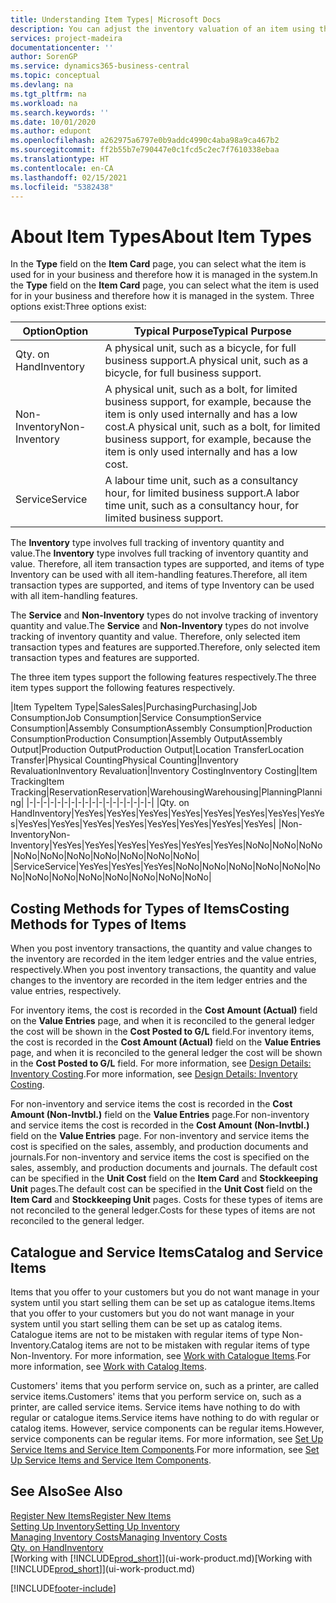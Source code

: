 ```yaml
---
title: Understanding Item Types| Microsoft Docs
description: You can adjust the inventory valuation of an item using the FIFO or Average costing methods, for example, when item costs change for reasons other than transactions.
services: project-madeira
documentationcenter: ''
author: SorenGP
ms.service: dynamics365-business-central
ms.topic: conceptual
ms.devlang: na
ms.tgt_pltfrm: na
ms.workload: na
ms.search.keywords: ''
ms.date: 10/01/2020
ms.author: edupont
ms.openlocfilehash: a262975a6797e0b9addc4990c4aba98a9ca467b2
ms.sourcegitcommit: ff2b55b7e790447e0c1fcd5c2ec7f7610338ebaa
ms.translationtype: HT
ms.contentlocale: en-CA
ms.lasthandoff: 02/15/2021
ms.locfileid: "5382438"
---
```

# <a name="about-item-types"></a><span data-ttu-id="90471-103">About Item Types</span><span class="sxs-lookup"><span data-stu-id="90471-103">About Item Types</span></span>
<span data-ttu-id="90471-104">In the **Type** field on the **Item Card** page, you can select what the item is used for in your business and therefore how it is managed in the system.</span><span class="sxs-lookup"><span data-stu-id="90471-104">In the **Type** field on the **Item Card** page, you can select what the item is used for in your business and therefore how it is managed in the system.</span></span> <span data-ttu-id="90471-105">Three options exist:</span><span class="sxs-lookup"><span data-stu-id="90471-105">Three options exist:</span></span>

|<span data-ttu-id="90471-106">Option</span><span class="sxs-lookup"><span data-stu-id="90471-106">Option</span></span>|<span data-ttu-id="90471-107">Typical Purpose</span><span class="sxs-lookup"><span data-stu-id="90471-107">Typical Purpose</span></span>|
|------|-----------|
|<span data-ttu-id="90471-108">Qty. on Hand</span><span class="sxs-lookup"><span data-stu-id="90471-108">Inventory</span></span>|<span data-ttu-id="90471-109">A physical unit, such as a bicycle, for full business support.</span><span class="sxs-lookup"><span data-stu-id="90471-109">A physical unit, such as a bicycle, for full business support.</span></span>|
|<span data-ttu-id="90471-110">Non-Inventory</span><span class="sxs-lookup"><span data-stu-id="90471-110">Non-Inventory</span></span>|<span data-ttu-id="90471-111">A physical unit, such as a bolt, for limited business support, for example, because the item is only used internally and has a low cost.</span><span class="sxs-lookup"><span data-stu-id="90471-111">A physical unit, such as a bolt, for limited business support, for example, because the item is only used internally and has a low cost.</span></span>|
|<span data-ttu-id="90471-112">Service</span><span class="sxs-lookup"><span data-stu-id="90471-112">Service</span></span>|<span data-ttu-id="90471-113">A labour time unit, such as a consultancy hour, for limited business support.</span><span class="sxs-lookup"><span data-stu-id="90471-113">A labor time unit, such as a consultancy hour, for limited business support.</span></span>|

<span data-ttu-id="90471-114">The **Inventory** type involves full tracking of inventory quantity and value.</span><span class="sxs-lookup"><span data-stu-id="90471-114">The **Inventory** type involves full tracking of inventory quantity and value.</span></span> <span data-ttu-id="90471-115">Therefore, all item transaction types are supported, and items of type Inventory can be used with all item-handling features.</span><span class="sxs-lookup"><span data-stu-id="90471-115">Therefore, all item transaction types are supported, and items of type Inventory can be used with all item-handling features.</span></span>

<span data-ttu-id="90471-116">The **Service** and **Non-Inventory** types do not involve tracking of inventory quantity and value.</span><span class="sxs-lookup"><span data-stu-id="90471-116">The **Service** and **Non-Inventory** types do not involve tracking of inventory quantity and value.</span></span> <span data-ttu-id="90471-117">Therefore, only selected item transaction types and features are supported.</span><span class="sxs-lookup"><span data-stu-id="90471-117">Therefore, only selected item transaction types and features are supported.</span></span>

<span data-ttu-id="90471-118">The three item types support the following features respectively.</span><span class="sxs-lookup"><span data-stu-id="90471-118">The three item types support the following features respectively.</span></span>

|<span data-ttu-id="90471-119">Item Type</span><span class="sxs-lookup"><span data-stu-id="90471-119">Item Type</span></span>|<span data-ttu-id="90471-120">Sales</span><span class="sxs-lookup"><span data-stu-id="90471-120">Sales</span></span>|<span data-ttu-id="90471-121">Purchasing</span><span class="sxs-lookup"><span data-stu-id="90471-121">Purchasing</span></span>|<span data-ttu-id="90471-122">Job Consumption</span><span class="sxs-lookup"><span data-stu-id="90471-122">Job Consumption</span></span>|<span data-ttu-id="90471-123">Service Consumption</span><span class="sxs-lookup"><span data-stu-id="90471-123">Service Consumption</span></span>|<span data-ttu-id="90471-124">Assembly Consumption</span><span class="sxs-lookup"><span data-stu-id="90471-124">Assembly Consumption</span></span>|<span data-ttu-id="90471-125">Production Consumption</span><span class="sxs-lookup"><span data-stu-id="90471-125">Production Consumption</span></span>|<span data-ttu-id="90471-126">Assembly Output</span><span class="sxs-lookup"><span data-stu-id="90471-126">Assembly Output</span></span>|<span data-ttu-id="90471-127">Production Output</span><span class="sxs-lookup"><span data-stu-id="90471-127">Production Output</span></span>|<span data-ttu-id="90471-128">Location Transfer</span><span class="sxs-lookup"><span data-stu-id="90471-128">Location Transfer</span></span>|<span data-ttu-id="90471-129">Physical Counting</span><span class="sxs-lookup"><span data-stu-id="90471-129">Physical Counting</span></span>|<span data-ttu-id="90471-130">Inventory Revaluation</span><span class="sxs-lookup"><span data-stu-id="90471-130">Inventory Revaluation</span></span>|<span data-ttu-id="90471-131">Inventory Costing</span><span class="sxs-lookup"><span data-stu-id="90471-131">Inventory Costing</span></span>|<span data-ttu-id="90471-132">Item Tracking</span><span class="sxs-lookup"><span data-stu-id="90471-132">Item Tracking</span></span>|<span data-ttu-id="90471-133">Reservation</span><span class="sxs-lookup"><span data-stu-id="90471-133">Reservation</span></span>|<span data-ttu-id="90471-134">Warehousing</span><span class="sxs-lookup"><span data-stu-id="90471-134">Warehousing</span></span>|<span data-ttu-id="90471-135">Planning</span><span class="sxs-lookup"><span data-stu-id="90471-135">Planning</span></span>|
|-|-|-|-|-|-|-|-|-|-|-|-|-|-|-|-|-|-|
|<span data-ttu-id="90471-136">Qty. on Hand</span><span class="sxs-lookup"><span data-stu-id="90471-136">Inventory</span></span>|<span data-ttu-id="90471-137">Yes</span><span class="sxs-lookup"><span data-stu-id="90471-137">Yes</span></span>|<span data-ttu-id="90471-138">Yes</span><span class="sxs-lookup"><span data-stu-id="90471-138">Yes</span></span>|<span data-ttu-id="90471-139">Yes</span><span class="sxs-lookup"><span data-stu-id="90471-139">Yes</span></span>|<span data-ttu-id="90471-140">Yes</span><span class="sxs-lookup"><span data-stu-id="90471-140">Yes</span></span>|<span data-ttu-id="90471-141">Yes</span><span class="sxs-lookup"><span data-stu-id="90471-141">Yes</span></span>|<span data-ttu-id="90471-142">Yes</span><span class="sxs-lookup"><span data-stu-id="90471-142">Yes</span></span>|<span data-ttu-id="90471-143">Yes</span><span class="sxs-lookup"><span data-stu-id="90471-143">Yes</span></span>|<span data-ttu-id="90471-144">Yes</span><span class="sxs-lookup"><span data-stu-id="90471-144">Yes</span></span>|<span data-ttu-id="90471-145">Yes</span><span class="sxs-lookup"><span data-stu-id="90471-145">Yes</span></span>|<span data-ttu-id="90471-146">Yes</span><span class="sxs-lookup"><span data-stu-id="90471-146">Yes</span></span>|<span data-ttu-id="90471-147">Yes</span><span class="sxs-lookup"><span data-stu-id="90471-147">Yes</span></span>|<span data-ttu-id="90471-148">Yes</span><span class="sxs-lookup"><span data-stu-id="90471-148">Yes</span></span>|<span data-ttu-id="90471-149">Yes</span><span class="sxs-lookup"><span data-stu-id="90471-149">Yes</span></span>|<span data-ttu-id="90471-150">Yes</span><span class="sxs-lookup"><span data-stu-id="90471-150">Yes</span></span>|<span data-ttu-id="90471-151">Yes</span><span class="sxs-lookup"><span data-stu-id="90471-151">Yes</span></span>|<span data-ttu-id="90471-152">Yes</span><span class="sxs-lookup"><span data-stu-id="90471-152">Yes</span></span>|
|<span data-ttu-id="90471-153">Non-Inventory</span><span class="sxs-lookup"><span data-stu-id="90471-153">Non-Inventory</span></span>|<span data-ttu-id="90471-154">Yes</span><span class="sxs-lookup"><span data-stu-id="90471-154">Yes</span></span>|<span data-ttu-id="90471-155">Yes</span><span class="sxs-lookup"><span data-stu-id="90471-155">Yes</span></span>|<span data-ttu-id="90471-156">Yes</span><span class="sxs-lookup"><span data-stu-id="90471-156">Yes</span></span>|<span data-ttu-id="90471-157">Yes</span><span class="sxs-lookup"><span data-stu-id="90471-157">Yes</span></span>|<span data-ttu-id="90471-158">Yes</span><span class="sxs-lookup"><span data-stu-id="90471-158">Yes</span></span>|<span data-ttu-id="90471-159">Yes</span><span class="sxs-lookup"><span data-stu-id="90471-159">Yes</span></span>|<span data-ttu-id="90471-160">No</span><span class="sxs-lookup"><span data-stu-id="90471-160">No</span></span>|<span data-ttu-id="90471-161">No</span><span class="sxs-lookup"><span data-stu-id="90471-161">No</span></span>|<span data-ttu-id="90471-162">No</span><span class="sxs-lookup"><span data-stu-id="90471-162">No</span></span>|<span data-ttu-id="90471-163">No</span><span class="sxs-lookup"><span data-stu-id="90471-163">No</span></span>|<span data-ttu-id="90471-164">No</span><span class="sxs-lookup"><span data-stu-id="90471-164">No</span></span>|<span data-ttu-id="90471-165">No</span><span class="sxs-lookup"><span data-stu-id="90471-165">No</span></span>|<span data-ttu-id="90471-166">No</span><span class="sxs-lookup"><span data-stu-id="90471-166">No</span></span>|<span data-ttu-id="90471-167">No</span><span class="sxs-lookup"><span data-stu-id="90471-167">No</span></span>|<span data-ttu-id="90471-168">No</span><span class="sxs-lookup"><span data-stu-id="90471-168">No</span></span>|<span data-ttu-id="90471-169">No</span><span class="sxs-lookup"><span data-stu-id="90471-169">No</span></span>|
|<span data-ttu-id="90471-170">Service</span><span class="sxs-lookup"><span data-stu-id="90471-170">Service</span></span>|<span data-ttu-id="90471-171">Yes</span><span class="sxs-lookup"><span data-stu-id="90471-171">Yes</span></span>|<span data-ttu-id="90471-172">Yes</span><span class="sxs-lookup"><span data-stu-id="90471-172">Yes</span></span>|<span data-ttu-id="90471-173">Yes</span><span class="sxs-lookup"><span data-stu-id="90471-173">Yes</span></span>|<span data-ttu-id="90471-174">No</span><span class="sxs-lookup"><span data-stu-id="90471-174">No</span></span>|<span data-ttu-id="90471-175">No</span><span class="sxs-lookup"><span data-stu-id="90471-175">No</span></span>|<span data-ttu-id="90471-176">No</span><span class="sxs-lookup"><span data-stu-id="90471-176">No</span></span>|<span data-ttu-id="90471-177">No</span><span class="sxs-lookup"><span data-stu-id="90471-177">No</span></span>|<span data-ttu-id="90471-178">No</span><span class="sxs-lookup"><span data-stu-id="90471-178">No</span></span>|<span data-ttu-id="90471-179">No</span><span class="sxs-lookup"><span data-stu-id="90471-179">No</span></span>|<span data-ttu-id="90471-180">No</span><span class="sxs-lookup"><span data-stu-id="90471-180">No</span></span>|<span data-ttu-id="90471-181">No</span><span class="sxs-lookup"><span data-stu-id="90471-181">No</span></span>|<span data-ttu-id="90471-182">No</span><span class="sxs-lookup"><span data-stu-id="90471-182">No</span></span>|<span data-ttu-id="90471-183">No</span><span class="sxs-lookup"><span data-stu-id="90471-183">No</span></span>|<span data-ttu-id="90471-184">No</span><span class="sxs-lookup"><span data-stu-id="90471-184">No</span></span>|<span data-ttu-id="90471-185">No</span><span class="sxs-lookup"><span data-stu-id="90471-185">No</span></span>|<span data-ttu-id="90471-186">No</span><span class="sxs-lookup"><span data-stu-id="90471-186">No</span></span>|

## <a name="costing-methods-for-types-of-items"></a><span data-ttu-id="90471-187">Costing Methods for Types of Items</span><span class="sxs-lookup"><span data-stu-id="90471-187">Costing Methods for Types of Items</span></span>
<span data-ttu-id="90471-188">When you post inventory transactions, the quantity and value changes to the inventory are recorded in the item ledger entries and the value entries, respectively.</span><span class="sxs-lookup"><span data-stu-id="90471-188">When you post inventory transactions, the quantity and value changes to the inventory are recorded in the item ledger entries and the value entries, respectively.</span></span> 

<span data-ttu-id="90471-189">For inventory items, the cost is recorded in the **Cost Amount (Actual)** field on the **Value Entries** page, and when it is reconciled to the general ledger the cost will be shown in the **Cost Posted to G/L** field.</span><span class="sxs-lookup"><span data-stu-id="90471-189">For inventory items, the cost is recorded in the **Cost Amount (Actual)** field on the **Value Entries** page, and when it is reconciled to the general ledger the cost will be shown in the **Cost Posted to G/L** field.</span></span> <span data-ttu-id="90471-190">For more information, see [Design Details: Inventory Costing](design-details-inventory-costing.md).</span><span class="sxs-lookup"><span data-stu-id="90471-190">For more information, see [Design Details: Inventory Costing](design-details-inventory-costing.md).</span></span>

<span data-ttu-id="90471-191">For non-inventory and service items the cost is recorded in the **Cost Amount (Non-Invtbl.)** field on the **Value Entries** page.</span><span class="sxs-lookup"><span data-stu-id="90471-191">For non-inventory and service items the cost is recorded in the **Cost Amount (Non-Invtbl.)** field on the **Value Entries** page.</span></span> <span data-ttu-id="90471-192">For non-inventory and service items the cost is specified on the sales, assembly, and production documents and journals.</span><span class="sxs-lookup"><span data-stu-id="90471-192">For non-inventory and service items the cost is specified on the sales, assembly, and production documents and journals.</span></span> <span data-ttu-id="90471-193">The default cost can be specified in the **Unit Cost** field on the **Item Card** and **Stockkeeping Unit** pages.</span><span class="sxs-lookup"><span data-stu-id="90471-193">The default cost can be specified in the **Unit Cost** field on the **Item Card** and **Stockkeeping Unit** pages.</span></span> <span data-ttu-id="90471-194">Costs for these types of items are not reconciled to the general ledger.</span><span class="sxs-lookup"><span data-stu-id="90471-194">Costs for these types of items are not reconciled to the general ledger.</span></span> 

## <a name="catalog-and-service-items"></a><span data-ttu-id="90471-195">Catalogue and Service Items</span><span class="sxs-lookup"><span data-stu-id="90471-195">Catalog and Service Items</span></span>
<span data-ttu-id="90471-196">Items that you offer to your customers but you do not want manage in your system until you start selling them can be set up as catalogue items.</span><span class="sxs-lookup"><span data-stu-id="90471-196">Items that you offer to your customers but you do not want manage in your system until you start selling them can be set up as catalog items.</span></span> <span data-ttu-id="90471-197">Catalogue items are not to be mistaken with regular items of type Non-Inventory.</span><span class="sxs-lookup"><span data-stu-id="90471-197">Catalog items are not to be mistaken with regular items of type Non-Inventory.</span></span> <span data-ttu-id="90471-198">For more information, see [Work with Catalogue Items](inventory-how-work-nonstock-items.md).</span><span class="sxs-lookup"><span data-stu-id="90471-198">For more information, see [Work with Catalog Items](inventory-how-work-nonstock-items.md).</span></span>

<span data-ttu-id="90471-199">Customers' items that you perform service on, such as a printer, are called service items.</span><span class="sxs-lookup"><span data-stu-id="90471-199">Customers' items that you perform service on, such as a printer, are called service items.</span></span> <span data-ttu-id="90471-200">Service items have nothing to do with regular or catalogue items.</span><span class="sxs-lookup"><span data-stu-id="90471-200">Service items have nothing to do with regular or catalog items.</span></span> <span data-ttu-id="90471-201">However, service components can be regular items.</span><span class="sxs-lookup"><span data-stu-id="90471-201">However, service components can be regular items.</span></span> <span data-ttu-id="90471-202">For more information, see [Set Up Service Items and Service Item Components](service-how-setup-service-items.md).</span><span class="sxs-lookup"><span data-stu-id="90471-202">For more information, see [Set Up Service Items and Service Item Components](service-how-setup-service-items.md).</span></span>

## <a name="see-also"></a><span data-ttu-id="90471-203">See Also</span><span class="sxs-lookup"><span data-stu-id="90471-203">See Also</span></span>
[<span data-ttu-id="90471-204">Register New Items</span><span class="sxs-lookup"><span data-stu-id="90471-204">Register New Items</span></span>](inventory-how-register-new-items.md)  
[<span data-ttu-id="90471-205">Setting Up Inventory</span><span class="sxs-lookup"><span data-stu-id="90471-205">Setting Up Inventory</span></span>](inventory-setup-inventory.md)  
[<span data-ttu-id="90471-206">Managing Inventory Costs</span><span class="sxs-lookup"><span data-stu-id="90471-206">Managing Inventory Costs</span></span>](finance-manage-inventory-costs.md)  
[<span data-ttu-id="90471-207">Qty. on Hand</span><span class="sxs-lookup"><span data-stu-id="90471-207">Inventory</span></span>](inventory-manage-inventory.md)  
<span data-ttu-id="90471-208">[Working with [!INCLUDE[prod_short](includes/prod_short.md)]](ui-work-product.md)</span><span class="sxs-lookup"><span data-stu-id="90471-208">[Working with [!INCLUDE[prod_short](includes/prod_short.md)]](ui-work-product.md)</span></span>


[!INCLUDE[footer-include](includes/footer-banner.md)]